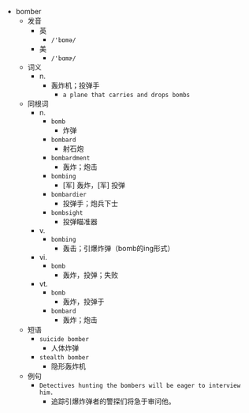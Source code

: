 - bomber
  - 发音
    - 英
      - `/'bɒmə/`
    - 美
      - `/'bɑmɚ/`
  - 词义
    - n.
      - 轰炸机；投弹手
        - `a plane that carries and drops bombs`
  - 同根词
    - n.
      - `bomb`
        - 炸弹
      - `bombard`
        - 射石炮
      - `bombardment`
        - 轰炸；炮击
      - `bombing`
        - [军] 轰炸，[军] 投弹
      - `bombardier`
        - 投弹手；炮兵下士
      - `bombsight`
        - 投弹瞄准器
    - v.
      - `bombing`
        - 轰击；引爆炸弹（bomb的ing形式）
    - vi.
      - `bomb`
        - 轰炸，投弹；失败
    - vt.
      - `bomb`
        - 轰炸，投弹于
      - `bombard`
        - 轰炸；炮击
  - 短语
    - `suicide bomber`
      - 人体炸弹 
    - `stealth bomber`
      - 隐形轰炸机 
  - 例句
    - `Detectives hunting the bombers will be eager to interview him.`
      - 追踪引爆炸弹者的警探们将急于审问他。

